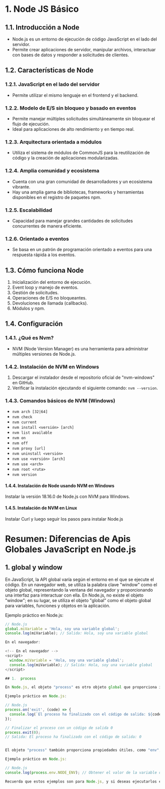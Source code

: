 # 1. Node JS Básico

## 1.1. Introducción a Node
- Node.js es un entorno de ejecución de código JavaScript en el lado del servidor.
- Permite crear aplicaciones de servidor, manipular archivos, interactuar con bases de datos y responder a solicitudes de clientes.

## 1.2. Características de Node
### 1.2.1. JavaScript en el lado del servidor
- Permite utilizar el mismo lenguaje en el frontend y el backend.

### 1.2.2. Modelo de E/S sin bloqueo y basado en eventos
- Permite manejar múltiples solicitudes simultáneamente sin bloquear el flujo de ejecución.
- Ideal para aplicaciones de alto rendimiento y en tiempo real.

### 1.2.3. Arquitectura orientada a módulos
- Utiliza el sistema de módulos de CommonJS para la reutilización de código y la creación de aplicaciones modularizadas.

### 1.2.4. Amplia comunidad y ecosistema
- Cuenta con una gran comunidad de desarrolladores y un ecosistema vibrante.
- Hay una amplia gama de bibliotecas, frameworks y herramientas disponibles en el registro de paquetes npm.

### 1.2.5. Escalabilidad
- Capacidad para manejar grandes cantidades de solicitudes concurrentes de manera eficiente.

### 1.2.6. Orientado a eventos
- Se basa en un patrón de programación orientado a eventos para una respuesta rápida a los eventos.

## 1.3. Cómo funciona Node
1. Inicialización del entorno de ejecución.
2. Event loop y manejo de eventos.
3. Gestión de solicitudes.
4. Operaciones de E/S no bloqueantes.
5. Devoluciones de llamada (callbacks).
6. Módulos y npm.

## 1.4. Configuración
### 1.4.1. ¿Qué es Nvm?
- NVM (Node Version Manager) es una herramienta para administrar múltiples versiones de Node.js.

### 1.4.2. Instalación de NVM en Windows
1. Descargar el instalador desde el repositorio oficial de "nvm-windows" en GitHub.
2. Verificar la instalación ejecutando el siguiente comando: `nvm --version`.

### 1.4.3. Comandos básicos de NVM (Windows)
- `nvm arch [32|64]`
- `nvm check`
- `nvm current`
- `nvm install <versión> [arch]`
- `nvm list available`
- `nvm on`
- `nvm off`
- `nvm proxy [url]`
- `nvm uninstall <versión>`
- `nvm use <versión> [arch]`
- `nvm use <arch>`
- `nvm root <ruta>`
- `nvm version`

#### 1.4.4. Instalación de Node usando NVM en Windows
Instalar la versión 18.16.0 de Node.js con NVM para Windows.

#### 1.4.5. Instalación de NVM en Linux
Instalar Curl y luego seguir los pasos para instalar Node.js 

# Resumen: Diferencias de Apis Globales JavaScript en Node.js

## 1. global y window

En JavaScript, la API global varía según el entorno en el que se ejecute el código. En un navegador web, se utiliza la palabra clave "window" como el objeto global, representando la ventana del navegador y proporcionando una interfaz para interactuar con ella. En Node.js, no existe el objeto "window"; en su lugar, se utiliza el objeto "global" como el objeto global para variables, funciones y objetos en la aplicación.

Ejemplo práctico en Node.js:
```js
// Node.js
global.miVariable = 'Hola, soy una variable global';
console.log(miVariable); // Salida: Hola, soy una variable global

En el navegador:

<!-- En el navegador -->
<script>
  window.miVariable = 'Hola, soy una variable global';
  console.log(miVariable); // Salida: Hola, soy una variable global
</script>

## 1.  process

En Node.js, el objeto "process" es otro objeto global que proporciona información y control sobre el proceso actual en ejecución. Es una instancia de la clase EventEmitter, lo que significa que puede emitir y escuchar eventos.

Ejemplo práctico en Node.js:

// Node.js
process.on('exit', (code) => {
  console.log(`El proceso ha finalizado con el código de salida: ${code}`);
});

// Finalizar el proceso con un código de salida 0
process.exit(0);
// Salida: El proceso ha finalizado con el código de salida: 0


El objeto "process" también proporciona propiedades útiles, como "env", que contiene las variables de entorno del sistema.

Ejemplo práctico en Node.js:

// Node.js
console.log(process.env.NODE_ENV); // Obtener el valor de la variable de entorno NODE_ENV

Recuerda que estos ejemplos son para Node.js, y si deseas ejecutarlos en un navegador web, deberás adaptar el código a su entorno específico. Este resumen proporciona una visión general de las diferencias clave entre las APIs globales en JavaScript en el navegador y en Node.js, y cómo se pueden usar en un entorno práctico.